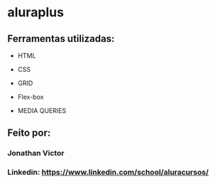 # aluraplus

## Ferramentas utilizadas:

* HTML

* CSS

* GRID

* Flex-box

* MEDIA QUERIES

## Feito por:

### Jonathan Victor 

### Linkedin: https://www.linkedin.com/school/aluracursos/
